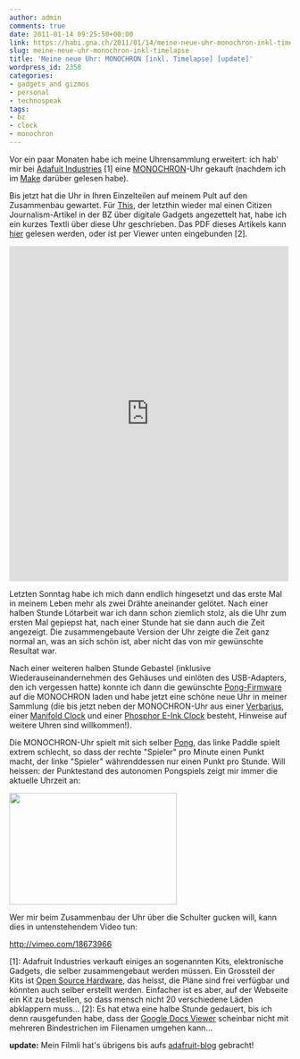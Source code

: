 ```yaml
---
author: admin
comments: true
date: 2011-01-14 09:25:50+00:00
link: https://habi.gna.ch/2011/01/14/meine-neue-uhr-monochron-inkl-timelapse/
slug: meine-neue-uhr-monochron-inkl-timelapse
title: 'Meine neue Uhr: MONOCHRON [inkl. Timelapse] [update]'
wordpress_id: 2358
categories:
- gadgets and gizmos
- personal
- technospeak
tags:
- bz
- clock
- monochron
---
```


Vor ein paar Monaten habe ich meine Uhrensammlung erweitert: ich hab' mir bei <a href="http://adafruit.com/">Adafuit Industries</a> [1] eine <a href="http://www.ladyada.net/make/monochron/index.html">MONOCHRON</a>-Uhr gekauft (nachdem ich im <a href="https://habi.gna.ch/2010/11/30/make-magazine-gratis-bekommen/">Make</a> darüber gelesen habe).

Bis jetzt hat die Uhr in Ihren Einzelteilen auf meinem Pult auf den Zusammenbau gewartet. Für <a href="http://www.borniert.com/">This</a>, der letzthin wieder mal einen Citizen Journalism-Artikel in der BZ über digitale Gadgets angezettelt hat, habe ich ein kurzes Textli über diese Uhr geschrieben. Das PDF dieses Artikels kann <a href="https://habi.gna.ch/wp-content/uploads/2011/01/BZ_digital_MONOCHRON.pdf">hier</a> gelesen werden, oder ist per Viewer unten eingebunden [2].

<iframe src="http://docs.google.com/viewer?url=http%3A%2F%2Fhabi.gna.ch%2Fwp-content%2Fuploads%2F2011%2F01%2FBZ_digital_MONOCHRON.pdf&amp;embedded=true" style="border: none;" width="500" height="600"></iframe>

Letzten Sonntag habe ich mich dann endlich hingesetzt und das erste Mal in meinem Leben mehr als zwei Drähte aneinander gelötet. Nach einer halben Stunde Lötarbeit war ich dann schon ziemlich stolz, als die Uhr zum ersten Mal gepiepst hat, nach einer Stunde hat sie dann auch die Zeit angezeigt. Die zusammengebaute Version der Uhr zeigte die Zeit ganz normal an, was an sich schön ist, aber nicht das von mir gewünschte Resultat war.

Nach einer weiteren halben Stunde Gebastel (inklusive Wiederauseinandernehmen des Gehäuses und einlöten des USB-Adapters, den ich vergessen hatte) konnte ich dann die gewünschte <a href="http://www.ladyada.net/make/monochron/newclock.html">Pong-Firmware</a> auf die MONOCHRON laden und habe jetzt eine schöne neue Uhr in meiner Sammlung (die bis jetzt neben der MONOCHRON-Uhr aus einer <a href="http://www.artlebedev.com/everything/verbarius/">Verbarius</a>, einer <a href="http://www.studiove.com/projects/manifold-clock">Manifold Clock</a> und einer <a href="http://www.phosphorwatches.com/E-Ink-Digital-Hour-Clock-Watch-Black-Polyurethane-p/70510565260.htm">Phosphor E-Ink Clock</a> besteht, Hinweise auf weitere Uhren sind willkommen!).

Die MONOCHRON-Uhr spielt mit sich selber <a href="http://de.wikipedia.org/wiki/Pong">Pong</a>, das linke Paddle spielt extrem schlecht, so dass der rechte "Spieler" pro Minute einen Punkt macht, der linke "Spieler" währenddessen nur einen Punkt pro Stunde. Will heissen: der Punktestand des autonomen Pongspiels zeigt mir immer die aktuelle Uhrzeit an:

<a href="https://habi.gna.ch/wp-content/uploads/2011/01/DSC_3278.jpg"><img src="https://habi.gna.ch/wp-content/uploads/2011/01/DSC_3278-300x200.jpg" alt="" title="DSC_3278.jpg" class="aligncenter size-medium wp-image-2356" width="300" height="200"></a><br clear="all">

Wer mir beim Zusammenbau der Uhr über die Schulter gucken will, kann dies in untenstehendem Video tun:

http://vimeo.com/18673966

[1]: Adafruit Industries verkauft einiges an sogenannten Kits, elektronische Gadgets, die selber zusammengebaut werden müssen. Ein Grossteil der Kits ist <a href="http://de.wikipedia.org/wiki/Open_Source_Hardware">Open Source Hardware</a>, das heisst, die Pläne sind frei verfügbar und könnten auch selber erstellt werden. Einfacher ist es aber, auf der Webseite ein Kit zu bestellen, so dass mensch nicht 20 verschiedene Läden abklappern muss...
[2]: Es hat etwa eine halbe Stunde gedauert, bis ich denn rausgefunden habe, dass der <a href="https://docs.google.com/viewer">Google Docs Viewer</a> scheinbar nicht mit mehreren Bindestrichen im Filenamen umgehen kann...

<strong>update:</strong> Mein Filmli hat's übrigens bis aufs <a href="http://www.adafruit.com/blog/2011/01/20/monochron-assembly-timelapse/">adafruit-blog</a> gebracht!
